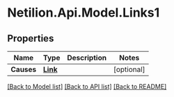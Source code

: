 # Netilion.Api.Model.Links1
## Properties

Name | Type | Description | Notes
------------ | ------------- | ------------- | -------------
**Causes** | [**Link**](Link.md) |  | [optional] 

[[Back to Model list]](../README.md#documentation-for-models) [[Back to API list]](../README.md#documentation-for-api-endpoints) [[Back to README]](../README.md)

